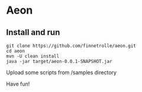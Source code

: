 # Aeon

## Install and run

```
git clone https://github.com/finnetrolle/aeon.git
cd aeon
mvn -U clean install
java -jar target/aeon-0.0.1-SNAPSHOT.jar
```

Upload some scripts from /samples directory

Have fun!